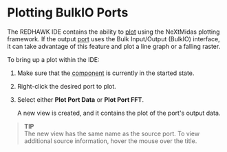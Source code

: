 # Plotting BulkIO Ports

The REDHAWK IDE contains the ability to [plot](../ide/editors-and-views/redhawk-plot-view.html) using the NeXtMidas plotting framework. If the output <abbr title="See Glossary.">port</abbr> uses the Bulk Input/Output (BulkIO) interface, it can take advantage of this feature and plot a line graph or a falling raster.

To bring up a plot within the IDE:

1.  Make sure that the <abbr title="See Glossary.">component</abbr> is currently in the started state.

2.  Right-click the desired port to plot.

3.  Select either **Plot Port Data** or **Plot Port FFT**.

    A new view is created, and it contains the plot of the port's output data.


> **TIP**  
> The new view has the same name as the source port. To view additional source information, hover the mouse over the title.
